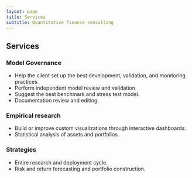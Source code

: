 ```yaml
---
layout: page
title: Services
subtitle: Quantitative finance consulting
---
```


## Services

### Model Governance
* Help the client set up the best development, validation, and monitoring practices.
* Perform independent model review and validation.
* Suggest the best benchmark and stress test model.
* Documentation review and editing.

### Empirical research
* Build or improve custom visualizations through interactive dashboards.
* Statistical analysis of assets and portfolios.

### Strategies
* Entire research and deployment cycle.
* Risk and return forecasting and portfolio construction.

